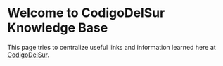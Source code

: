 # Welcome to CodigoDelSur Knowledge Base

This page tries to centralize useful links and information learned here at [CodigoDelSur](http://codigodelsur.com).

